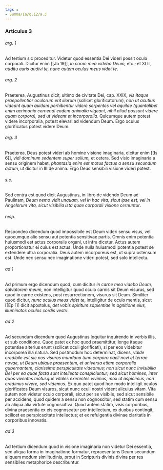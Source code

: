 ```yaml
---
tags : 
- Summa/Ia/q.12/a.3
---
```


### Articulus 3

###### arg. 1
Ad tertium sic proceditur. Videtur quod essentia Dei videri possit oculo corporali. Dicitur enim [[Jb 19]], *in carne mea videbo Deum,* etc.; et XLII, *auditu auris audivi te, nunc autem oculus meus videt te*.

###### arg. 2
Praeterea, Augustinus dicit, ultimo de civitate Dei, cap. XXIX, *vis itaque praepollentior oculorum erit illorum* (scilicet glorificatorum), *non ut acutius videant quam quidam perhibentur videre serpentes vel aquilae (quantalibet enim acrimonia cernendi eadem animalia vigeant, nihil aliud possunt videre quam corpora), sed ut videant et incorporalia*. Quicumque autem potest videre incorporalia, potest elevari ad videndum Deum. Ergo oculus glorificatus potest videre Deum.

###### arg. 3
Praeterea, Deus potest videri ab homine visione imaginaria, dicitur enim [[Is 6]], *vidi dominum sedentem super solium,* et cetera. Sed visio imaginaria a sensu originem habet, *phantasia enim est motus factus a sensu secundum actum*, ut dicitur in III de anima. Ergo Deus sensibili visione videri potest.

###### s.c.
Sed contra est quod dicit Augustinus, in libro de videndo Deum ad Paulinam, *Deum nemo vidit unquam, vel in hac vita, sicut ipse est; vel in Angelorum vita, sicut visibilia ista quae corporali visione cernuntur*.

###### resp.
Respondeo dicendum quod impossibile est Deum videri sensu visus, vel quocumque alio sensu aut potentia sensitivae partis. Omnis enim potentia huiusmodi est actus corporalis organi, ut infra dicetur. Actus autem proportionatur ei cuius est actus. Unde nulla huiusmodi potentia potest se extendere ultra corporalia. Deus autem incorporeus est, ut supra ostensum est. Unde nec sensu nec imaginatione videri potest, sed solo intellectu.

###### ad 1
Ad primum ergo dicendum quod, cum dicitur *in carne mea videbo Deum, salvatorem meum*, non intelligitur quod oculo carnis sit Deum visurus, sed quod in carne existens, post resurrectionem, visurus sit Deum. Similiter quod dicitur, *nunc oculus meus videt te*, intelligitur de oculo mentis, sicut [[Ep 1]] dicit apostolus, *det vobis spiritum sapientiae in agnitione eius, illuminatos oculos cordis vestri*.

###### ad 2
Ad secundum dicendum quod Augustinus loquitur inquirendo in verbis illis, et sub conditione. Quod patet ex hoc quod praemittitur, longe itaque potentiae alterius erunt (scilicet oculi glorificati), si per eos videbitur incorporea illa natura. Sed postmodum hoc determinat, dicens, *valde credibile est sic nos visuros mundana tunc corpora caeli novi et terrae novae, ut Deum ubique praesentem, et universa etiam corporalia gubernantem, clarissima perspicuitate videamus; non sicut nunc invisibilia Dei per ea quae facta sunt intellecta conspiciuntur; sed sicut homines, inter quos viventes motusque vitales exerentes vivimus, mox ut aspicimus, non credimus vivere, sed videmus*. Ex quo patet quod hoc modo intelligit oculos glorificatos Deum visuros, sicut nunc oculi nostri vident alicuius vitam. Vita autem non videtur oculo corporali, sicut per se visibile, sed sicut sensibile per accidens, quod quidem a sensu non cognoscitur, sed statim cum sensu ab aliqua alia virtute cognoscitiva. Quod autem statim, visis corporibus, divina praesentia ex eis cognoscatur per intellectum, ex duobus contingit, scilicet ex perspicacitate intellectus; et ex refulgentia divinae claritatis in corporibus innovatis.

###### ad 3
Ad tertium dicendum quod in visione imaginaria non videtur Dei essentia, sed aliqua forma in imaginatione formatur, repraesentans Deum secundum aliquem modum similitudinis, prout in Scripturis divinis divina per res sensibiles metaphorice describuntur.


